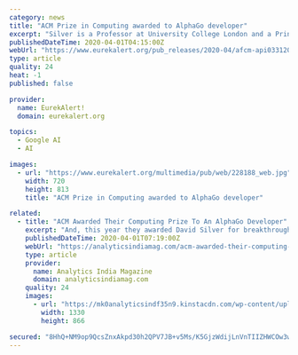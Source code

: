 ```yaml
---
category: news
title: "ACM Prize in Computing awarded to AlphaGo developer"
excerpt: "Silver is a Professor at University College London and a Principal Research Scientist at DeepMind, a Google-owned artificial intelligence company based in the United Kingdom. Silver is recognized ..."
publishedDateTime: 2020-04-01T04:15:00Z
webUrl: "https://www.eurekalert.org/pub_releases/2020-04/afcm-api033120.php"
type: article
quality: 24
heat: -1
published: false

provider:
  name: EurekAlert!
  domain: eurekalert.org

topics:
  - Google AI
  - AI

images:
  - url: "https://www.eurekalert.org/multimedia/pub/web/228188_web.jpg"
    width: 720
    height: 813
    title: "ACM Prize in Computing awarded to AlphaGo developer"

related:
  - title: "ACM Awarded Their Computing Prize To An AlphaGo Developer"
    excerpt: "And, this year they awarded David Silver for breakthrough advances in computer game-playing. David works at University College London as a professor and at DeepMind as a Principal Research Scientist, and has also been recognised as a critical individual in the area of deep reinforcement learning. David Silver was known as a leader of the team ..."
    publishedDateTime: 2020-04-01T07:19:00Z
    webUrl: "https://analyticsindiamag.com/acm-awarded-their-computing-prize-to-an-alphago-developer/"
    type: article
    provider:
      name: Analytics India Magazine
      domain: analyticsindiamag.com
    quality: 24
    images:
      - url: "https://mk0analyticsindf35n9.kinstacdn.com/wp-content/uploads/2020/04/ACM-Awarded-Their-Computing-Prize-To-An-AlphaGo-Developer.jpg"
        width: 1330
        height: 866

secured: "8HhQ+NM9op9QcsZnxAkpd30h2QPV7JB+v5Ms/K5GjzWdijLnVnTIIZHWCOw3wNY/hZ9nvB/ixS8XdTIQ9pkC4NK1Jyw2vuubnN/Xl5829KNWX2fdC8nFo4Mjo6ZbfOUzk002iEhAbTVpV5H0KnC4d5hTC166PtSl7jrmOl2kj4xHOoDEN0jLyNgDsXjUax5/1oFPosmYxRBKJ/CPA9cwV50lttMIm71srqJVb61m4QL5ZqD6smCpHjAZz6yUYy31ytibMhYXn0CtpTaFQxcVvrcKjtqoCHdz1Ff5J78n+fNBNLr6xhhIbeCM6LtUnYAj;lJOjmL9a6kMRIaedxHVrjw=="
---
```



